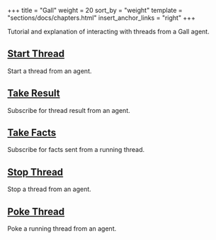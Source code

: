 +++
title = "Gall"
weight = 20
sort_by = "weight"
template = "sections/docs/chapters.html"
insert_anchor_links = "right"
+++

Tutorial and explanation of interacting with threads from a Gall agent.

## [Start Thread](@/docs/userspace/threads/gall/start-thread.md)

Start a thread from an agent.

## [Take Result](@/docs/userspace/threads/gall/take-result.md)

Subscribe for thread result from an agent.

## [Take Facts](@/docs/userspace/threads/gall/take-facts.md)

Subscribe for facts sent from a running thread.

## [Stop Thread](@/docs/userspace/threads/gall/stop-thread.md)

Stop a thread from an agent.

## [Poke Thread](@/docs/userspace/threads/gall/poke-thread.md)

Poke a running thread from an agent.
